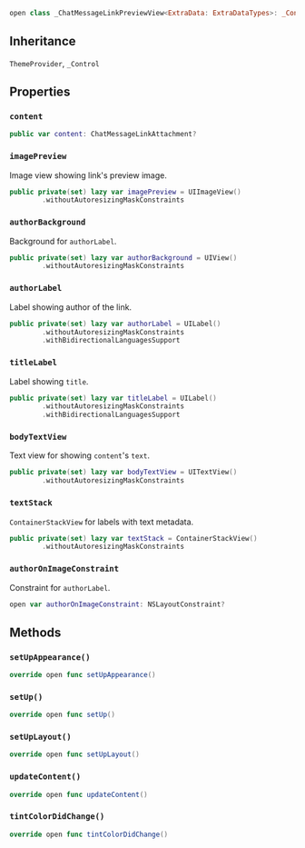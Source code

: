 
``` swift
open class _ChatMessageLinkPreviewView<ExtraData: ExtraDataTypes>: _Control, ThemeProvider 
```

## Inheritance

`ThemeProvider`, `_Control`

## Properties

### `content`

``` swift
public var content: ChatMessageLinkAttachment? 
```

### `imagePreview`

Image view showing link's preview image.

``` swift
public private(set) lazy var imagePreview = UIImageView()
        .withoutAutoresizingMaskConstraints
```

### `authorBackground`

Background for `authorLabel`.

``` swift
public private(set) lazy var authorBackground = UIView()
        .withoutAutoresizingMaskConstraints
```

### `authorLabel`

Label showing author of the link.

``` swift
public private(set) lazy var authorLabel = UILabel()
        .withoutAutoresizingMaskConstraints
        .withBidirectionalLanguagesSupport
```

### `titleLabel`

Label showing `title`.

``` swift
public private(set) lazy var titleLabel = UILabel()
        .withoutAutoresizingMaskConstraints
        .withBidirectionalLanguagesSupport
```

### `bodyTextView`

Text view for showing `content`'s `text`.

``` swift
public private(set) lazy var bodyTextView = UITextView()
        .withoutAutoresizingMaskConstraints
```

### `textStack`

`ContainerStackView` for labels with text metadata.

``` swift
public private(set) lazy var textStack = ContainerStackView()
        .withoutAutoresizingMaskConstraints
```

### `authorOnImageConstraint`

Constraint for `authorLabel`.

``` swift
open var authorOnImageConstraint: NSLayoutConstraint?
```

## Methods

### `setUpAppearance()`

``` swift
override open func setUpAppearance() 
```

### `setUp()`

``` swift
override open func setUp() 
```

### `setUpLayout()`

``` swift
override open func setUpLayout() 
```

### `updateContent()`

``` swift
override open func updateContent() 
```

### `tintColorDidChange()`

``` swift
override open func tintColorDidChange() 
```
